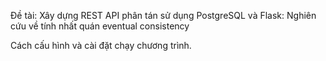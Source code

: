Đề tài: Xây dựng REST API phân tán sử dụng PostgreSQL và Flask: Nghiên cứu về tính nhất quán eventual consistency

Cách cấu hình và cài đặt chạy chương trình.
